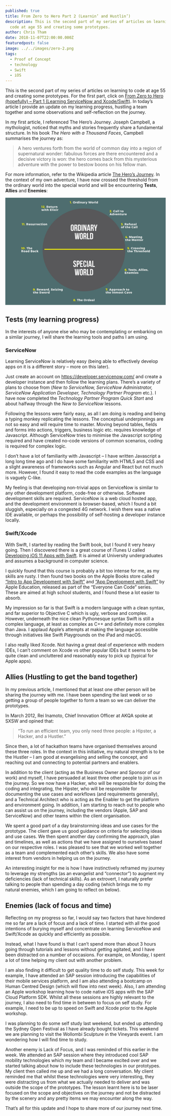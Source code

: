 ```yaml
---
published: true
title: From Zero to Hero Part 2 (Learnin’​ and Hustlin’​)
description: This is the second part of my series of articles on learning to
  code at age 55 and creating some prototypes.
author: Chris Tham
date: 2018-11-07T22:00:00.000Z
featuredpost: false
image: ../../images/zero-2.png
tags:
  - Proof of Concept
  - technology
  - Swift
  - iOS
---
```


This is the second part of my series of articles on learning to code at age 55 and creating some prototypes. For the first part, click on [From Zero to Hero (hopefully) – Part 1 (Learning ServiceNow and Xcode/Swift)](/blog/2018-11-01-from-zero-to-hero-hopefully-–-part-1-learning-servicenow-and-xcode-swift/). In today’s article I provide an update on my learning progress, hustling a team together and some observations and self-reflection on the journey.

In my first article, I referenced The Hero’s Journey. Joseph Campbell, a mythologist, noticed that myths and stories frequently share a fundamental structure. In his book _The Hero with a Thousand Faces_, Campbell summarises the journey as:

> A hero ventures forth from the world of common day into a region of supernatural wonder: fabulous forces are there encountered and a decisive victory is won: the hero comes back from this mysterious adventure with the power to bestow boons on his fellow man.

For more information, refer to the Wikipedia article [The Hero’s Journey](https://en.wikipedia.org/wiki/Hero%27s_journey). In the context of my own adventure, I have now crossed the threshold from the ordinary world into the special world and will be encountering **Tests**, **Allies** and **Enemies**:

![Hero's Journey](../../images/zero-2a.png)

## Tests (my learning progress)

In the interests of anyone else who may be contemplating or embarking on a similar journey, I will share the learning tools and paths I am using.

### ServiceNow

Learning ServiceNow is relatively easy (being able to effectively develop apps on it is a different story – more on this later).

Just create an account on <https://developer.servicenow.com/> and create a developer instance and then follow the learning plans. There’s a variety of plans to choose from (_New to ServiceNow, ServiceNow Administrator, ServiceNow Application Developer, Technology Partner Program_ etc.). I have now completed the _Technology Partner Program Quick Start_ and about halfway through the _New to ServiceNow_ lessons.

Following the lessons were fairly easy, as all I am doing is reading and being a typing monkey replicating the lessons. The conceptual underpinnings are not so easy and will require time to master. Moving beyond tables, fields and forms into actions, triggers, business logic etc. requires knowledge of Javascript. Although ServiceNow tries to minimise the Javascript scripting required and have created no-code versions of common scenarios, coding is required for complex logic.

I don’t have a lot of familiarity with Javascript – I have written Javascript a long long time ago and I do have some familiarity with HTML5 and CSS and a slight awareness of frameworks such as Angular and React but not much more. However, I found it easy to read the code examples as the language is vaguely C-like.

My feeling is that developing non-trivial apps on ServiceNow is similar to any other development platform, code-free or otherwise. Software development skills are required. ServiceNow is a web cloud hosted app, and the development environment is browser-based, which I found a bit sluggish, especially on a congested 4G network. I wish there was a native IDE available, or perhaps the possibility of self-hosting a developer instance locally.

### Swift/Xcode

With Swift, I started by reading the Swift book, but I found it very heavy going. Then I discovered there is a great course of iTunes U called [Developing iOS 11 Apps with Swift](https://itunes.apple.com/au/course/developing-ios-11-apps-with-swift/id1309275316). It is aimed at University undergraduates and assumes a background in computer science.

I quickly found that this course is probably a bit too intense for me, as my skills are rusty. I then found two books on the Apple Books store called [“Intro to App Development with Swift”](https://itunes.apple.com/au/book/intro-to-app-development-with-swift/id1118575552?mt=11) and [“App Development with Swift”](https://itunes.apple.com/au/book/app-development-with-swift/id1219117996?mt=11) by Apple Education, released as part of the “Everyone Can Code” series. These are aimed at high school students, and I found these a lot easier to absorb.

My impression so far is that Swift is a modern language with a clean syntax, and far superior to Objective C which is ugly, verbose and complex. However, underneath the nice clean Pythonesque syntax Swift is still a complex language, at least as complex as C++ and definitely more complex than Java. I applaud Apple’s attempts at making the language accessible through initiatives like Swift Playgrounds on the iPad and macOS.

I also really liked Xcode. Not having a great deal of experience with modern IDEs, I can’t comment on Xcode vs other popular IDEs but it seems to be quite clean and uncluttered and reasonably easy to pick up (typical for Apple apps).

## Allies (Hustling to get the band together)

In my previous article, I mentioned that at least one other person will be sharing the journey with me. I have been spending the last week or so getting a group of people together to form a team so we can deliver the prototypes.

In March 2012, Rei Inamoto, Chief Innovation Officer at AKQA spoke at SXSW and opined that:

> “To run an efficient team, you only need three people: a Hipster, a Hacker, and a Hustler.”

Since then, a lot of hackathon teams have organised themselves around these three roles. In the context in this initiative, my natural strength is to be the Hustler – I am good at evangelising and selling the concept, and reaching out and connecting to potential partners and enablers.

In addition to the client (acting as the Business Owner and Sponsor of our work) and myself, I have persuaded at least three other people to join us in the journey. So we now have a Hacker, who will be responsible for doing the coding and integrating, the Hipster, who will be responsible for documenting the use cases and workflows (and requirements generally), and a Technical Architect who is acting as the Enabler to get the platform and environment going. In addition, I am starting to reach out to people who can assist us on the journey, including the vendors (Apple, SAP and ServiceNow) and other teams within the client organisation.

We spent a good part of a day brainstorming ideas and use cases for the prototype. The client gave us good guidance on criteria for selecting ideas and use cases. We then spent another day confirming the approach, plan and timelines, as well as actions that we have assigned to ourselves based on our respective roles. I was pleased to see that we worked well together as a team and complemented each other’s skills. We also have some interest from vendors in helping us on the journey.

An interesting insight for me is how I have instinctively reframed my journey to leverage my strengths (as an evangelist and “connector”) to augment my deficiencies (lack of technical skills). As an extrovert, I naturally prefer talking to people than spending a day coding (which brings me to my natural enemies, which I am going to reflect on below).

## Enemies (lack of focus and time)

Reflecting on my progress so far, I would say two factors that have hindered me so far are a lack of focus and a lack of time. I started with all the good intentions of burying myself and concentrate on learning ServiceNow and Swift/Xcode as quickly and efficiently as possible.

Instead, what I have found is that I can’t spend more than about 3 hours going through tutorials and lessons without getting agitated, and I have been distracted on a number of occasions. For example, on Monday, I spent a lot of time helping my client out with another problem.

I am also finding it difficult to get quality time to do self study. This week for example, I have attended an SAP session introducing the capabilities of their mobile services platform, and I am also attending a bootcamp on Human Centred Design (which will flow into next week). Also, I am attending an Apple workshop learning how to code native iOS apps with the SAP Cloud Platform SDK. Whilst all these sessions are highly relevant to the journey, I also need to find time in between to focus on self study. For example, I need to be up to speed on Swift and Xcode prior to the Apple workshop.

I was planning to do some self study last weekend, but ended up attending the Sydney Open Festival as I have already bought tickets. This weekend we are planning to visit the Wollombi Sculpture in the Vineyards event. I am wondering how I will find time to study.

Another enemy is Lack of Focus, and I was reminded of this earlier in the week. We attended an SAP session where they introduced cool SAP mobility technologies which my team and I became excited over and we started talking about how to include these technologies in our prototypes. My client then called me up and we had a long conversation. My client reminded me that whilst these technologies were very interesting, they were distracting us from what we actually needed to deliver and was outside the scope of the prototypes. The lesson learnt here is to be laser focused on the scope and objectives on the journey and not be distracted by the scenery and any pretty items we may encounter along the way.

That’s all for this update and I hope to share more of our journey next time.
